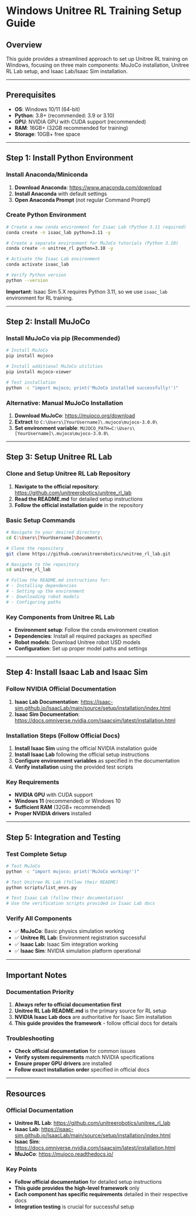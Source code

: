 # Windows Unitree RL Training Setup Guide

## Overview
This guide provides a streamlined approach to set up Unitree RL training on Windows, focusing on three main components: MuJoCo installation, Unitree RL Lab setup, and Isaac Lab/Isaac Sim installation.

---

## Prerequisites
- **OS**: Windows 10/11 (64-bit)
- **Python**: 3.8+ (recommended: 3.9 or 3.10)
- **GPU**: NVIDIA GPU with CUDA support (recommended)
- **RAM**: 16GB+ (32GB recommended for training)
- **Storage**: 10GB+ free space

---

## Step 1: Install Python Environment

### Install Anaconda/Miniconda
1. **Download Anaconda**: https://www.anaconda.com/download
2. **Install Anaconda** with default settings
3. **Open Anaconda Prompt** (not regular Command Prompt)

### Create Python Environment
```bash
# Create a new conda environment for Isaac Lab (Python 3.11 required)
conda create -n isaac_lab python=3.11 -y

# Create a separate environment for MuJoCo tutorials (Python 3.10)
conda create -n unitree_rl python=3.10 -y

# Activate the Isaac Lab environment
conda activate isaac_lab

# Verify Python version
python --version
```

**Important**: Isaac Sim 5.X requires Python 3.11, so we use `isaac_lab` environment for RL training.

---

## Step 2: Install MuJoCo

### Install MuJoCo via pip (Recommended)
```bash
# Install MuJoCo
pip install mujoco

# Install additional MuJoCo utilities
pip install mujoco-viewer

# Test installation
python -c "import mujoco; print('MuJoCo installed successfully!')"
```

### Alternative: Manual MuJoCo Installation
1. **Download MuJoCo**: https://mujoco.org/download
2. **Extract** to `C:\Users\[YourUsername]\.mujoco\mujoco-3.0.0\`
3. **Set environment variable**: `MUJOCO_PATH=C:\Users\[YourUsername]\.mujoco\mujoco-3.0.0\`

---

## Step 3: Setup Unitree RL Lab

### Clone and Setup Unitree RL Lab Repository
1. **Navigate to the official repository**: https://github.com/unitreerobotics/unitree_rl_lab
2. **Read the README.md** for detailed setup instructions
3. **Follow the official installation guide** in the repository

### Basic Setup Commands
```bash
# Navigate to your desired directory
cd C:\Users\[YourUsername]\Documents\

# Clone the repository
git clone https://github.com/unitreerobotics/unitree_rl_lab.git

# Navigate to the repository
cd unitree_rl_lab

# Follow the README.md instructions for:
# - Installing dependencies
# - Setting up the environment
# - Downloading robot models
# - Configuring paths
```

### Key Components from Unitree RL Lab
- **Environment setup**: Follow the conda environment creation
- **Dependencies**: Install all required packages as specified
- **Robot models**: Download Unitree robot USD models
- **Configuration**: Set up proper model paths and settings

---

## Step 4: Install Isaac Lab and Isaac Sim

### Follow NVIDIA Official Documentation
1. **Isaac Lab Documentation**: https://isaac-sim.github.io/IsaacLab/main/source/setup/installation/index.html
2. **Isaac Sim Documentation**: https://docs.omniverse.nvidia.com/isaacsim/latest/installation.html

### Installation Steps (Follow Official Docs)
1. **Install Isaac Sim** using the official NVIDIA installation guide
2. **Install Isaac Lab** following the official setup instructions
3. **Configure environment variables** as specified in the documentation
4. **Verify installation** using the provided test scripts

### Key Requirements
- **NVIDIA GPU** with CUDA support
- **Windows 11** (recommended) or Windows 10
- **Sufficient RAM** (32GB+ recommended)
- **Proper NVIDIA drivers** installed

---

## Step 5: Integration and Testing

### Test Complete Setup
```bash
# Test MuJoCo
python -c "import mujoco; print('MuJoCo working!')"

# Test Unitree RL Lab (follow their README)
python scripts/list_envs.py

# Test Isaac Lab (follow their documentation)
# Use the verification scripts provided in Isaac Lab docs
```

### Verify All Components
- ✅ **MuJoCo**: Basic physics simulation working
- ✅ **Unitree RL Lab**: Environment registration successful
- ✅ **Isaac Lab**: Isaac Sim integration working
- ✅ **Isaac Sim**: NVIDIA simulation platform operational

---

## Important Notes

### Documentation Priority
1. **Always refer to official documentation first**
2. **Unitree RL Lab README.md** is the primary source for RL setup
3. **NVIDIA Isaac Lab docs** are authoritative for Isaac Sim installation
4. **This guide provides the framework** - follow official docs for details

### Troubleshooting
- **Check official documentation** for common issues
- **Verify system requirements** match NVIDIA specifications
- **Ensure proper GPU drivers** are installed
- **Follow exact installation order** specified in official docs

---

## Resources

### Official Documentation
- **Unitree RL Lab**: https://github.com/unitreerobotics/unitree_rl_lab
- **Isaac Lab**: https://isaac-sim.github.io/IsaacLab/main/source/setup/installation/index.html
- **Isaac Sim**: https://docs.omniverse.nvidia.com/isaacsim/latest/installation.html
- **MuJoCo**: https://mujoco.readthedocs.io/

### Key Points
- **Follow official documentation** for detailed setup instructions
- **This guide provides the high-level framework** only
- **Each component has specific requirements** detailed in their respective docs
- **Integration testing** is crucial for successful setup
